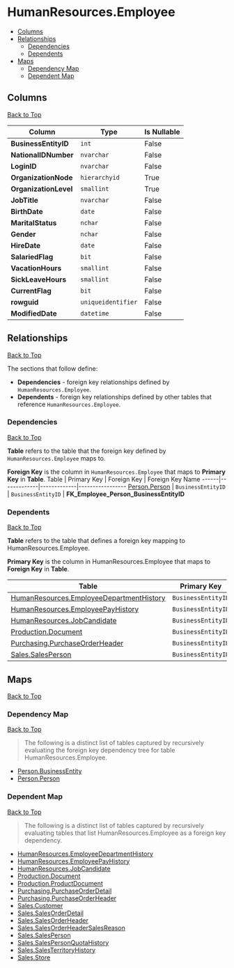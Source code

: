 # HumanResources.Employee

* [Columns](#columns)
* [Relationships](#relationships)
    * [Dependencies](#dependencies)
    * [Dependents](#dependents)
* [Maps](#maps)
    * [Dependency Map](#dependency-map)
    * [Dependent Map](#dependent-map)

## Columns
[Back to Top](#humanresourcesemployee)

Column | Type | Is Nullable
-------|------|------------
**BusinessEntityID** | `int` | False
**NationalIDNumber** | `nvarchar` | False
**LoginID** | `nvarchar` | False
**OrganizationNode** | `hierarchyid` | True
**OrganizationLevel** | `smallint` | True
**JobTitle** | `nvarchar` | False
**BirthDate** | `date` | False
**MaritalStatus** | `nchar` | False
**Gender** | `nchar` | False
**HireDate** | `date` | False
**SalariedFlag** | `bit` | False
**VacationHours** | `smallint` | False
**SickLeaveHours** | `smallint` | False
**CurrentFlag** | `bit` | False
**rowguid** | `uniqueidentifier` | False
**ModifiedDate** | `datetime` | False

## Relationships
[Back to Top](#humanresourcesemployee)


The sections that follow define:
* **Dependencies** - foreign key relationships defined by `HumanResources.Employee`.
* **Dependents** - foreign key relationships defined by other tables that reference `HumanResources.Employee`.

### Dependencies
[Back to Top](#humanresourcesemployee)


**Table** refers to the table that the foreign key defined by `HumanResources.Employee` maps to.

**Foreign Key** is the column in `HumanResources.Employee` that maps to **Primary Key** in **Table**.
Table | Primary Key | Foreign Key | Foreign Key Name
------|-------------|-------------|-----------------
[Person.Person](../Person/Person.md) | `BusinessEntityID` | `BusinessEntityID` | **FK_Employee_Person_BusinessEntityID**

### Dependents
[Back to Top](#humanresourcesemployee)

**Table** refers to the table that defines a foreign key mapping to HumanResources.Employee.

**Primary Key** is the column in HumanResources.Employee that maps to **Foreign Key** in **Table**.

Table | Primary Key | Foreign Key | Foreign Key Name
------|-------------|-------------|-----------------
[HumanResources.EmployeeDepartmentHistory](./EmployeeDepartmentHistory.md) | `BusinessEntityID` | `BusinessEntityID` | **FK_EmployeeDepartmentHistory_Employee_BusinessEntityID**
[HumanResources.EmployeePayHistory](./EmployeePayHistory.md) | `BusinessEntityID` | `BusinessEntityID` | **FK_EmployeePayHistory_Employee_BusinessEntityID**
[HumanResources.JobCandidate](./JobCandidate.md) | `BusinessEntityID` | `BusinessEntityID` | **FK_JobCandidate_Employee_BusinessEntityID**
[Production.Document](../Production/Document.md) | `BusinessEntityID` | `Owner` | **FK_Document_Employee_Owner**
[Purchasing.PurchaseOrderHeader](../Purchasing/PurchaseOrderHeader.md) | `BusinessEntityID` | `EmployeeID` | **FK_PurchaseOrderHeader_Employee_EmployeeID**
[Sales.SalesPerson](../Sales/SalesPerson.md) | `BusinessEntityID` | `BusinessEntityID` | **FK_SalesPerson_Employee_BusinessEntityID**

## Maps
[Back to Top](#humanresourcesemployee)

### Dependency Map
[Back to Top](#humanresourcesemployee)

> The following is a distinct list of tables captured by recursively evaluating the foreign key dependency tree for table HumanResources.Employee.

* [Person.BusinessEntity](../Person/BusinessEntity.md)
* [Person.Person](../Person/Person.md)

### Dependent Map
[Back to Top](#humanresourcesemployee)

> The following is a distinct list of tables captured by recursively evaluating tables that list HumanResources.Employee as a foreign key dependency.

* [HumanResources.EmployeeDepartmentHistory](./EmployeeDepartmentHistory.md)
* [HumanResources.EmployeePayHistory](./EmployeePayHistory.md)
* [HumanResources.JobCandidate](./JobCandidate.md)
* [Production.Document](../Production/Document.md)
* [Production.ProductDocument](../Production/ProductDocument.md)
* [Purchasing.PurchaseOrderDetail](../Purchasing/PurchaseOrderDetail.md)
* [Purchasing.PurchaseOrderHeader](../Purchasing/PurchaseOrderHeader.md)
* [Sales.Customer](../Sales/Customer.md)
* [Sales.SalesOrderDetail](../Sales/SalesOrderDetail.md)
* [Sales.SalesOrderHeader](../Sales/SalesOrderHeader.md)
* [Sales.SalesOrderHeaderSalesReason](../Sales/SalesOrderHeaderSalesReason.md)
* [Sales.SalesPerson](../Sales/SalesPerson.md)
* [Sales.SalesPersonQuotaHistory](../Sales/SalesPersonQuotaHistory.md)
* [Sales.SalesTerritoryHistory](../Sales/SalesTerritoryHistory.md)
* [Sales.Store](../Sales/Store.md)

